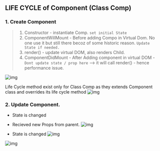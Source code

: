 ## LIFE CYCLE of Component (Class Comp)

### 1. Create Component
> 1. Constructor - instantiate Comp. `set initial State` 
> 2. ComponentWillMount - Before adding Compo in Virtual Dom. No one use it but still there becoz of some historic reason. `Update State if needed.`
> 3. render() - update virtual DOM, also renders Child.
> 4. ComponentDidMount - After Adding component in virtual DOM - `Dont update state / prop here` --> it will call render() - hence performance issue.

![img](https://onedrive.live.com/?cid=4A629DADD0936F0A&id=4A629DADD0936F0A%215355&parId=4A629DADD0936F0A%215353&o=OneUp)

Life Cycle method exist only for Class Comp as they extends Component class and overrides its life cycle method
![img](https://onedrive.live.com/?cid=4A629DADD0936F0A&id=4A629DADD0936F0A%215359&parId=4A629DADD0936F0A%215353&o=OneUp)

### 2. Update Component. 
- State is changed
- Recieved new Props from parent.
![img](https://onedrive.live.com/?cid=4A629DADD0936F0A&id=4A629DADD0936F0A%215361&parId=4A629DADD0936F0A%215353&o=OneUp)

- State is changed
![img](https://onedrive.live.com/?cid=4A629DADD0936F0A&id=4A629DADD0936F0A%215364&parId=4A629DADD0936F0A%215353&o=OneUp)

![img]()